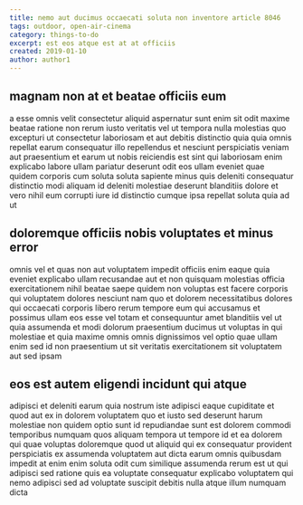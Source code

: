 ```yaml
---
title: nemo aut ducimus occaecati soluta non inventore article 8046
tags: outdoor, open-air-cinema
category: things-to-do
excerpt: est eos atque est at at officiis
created: 2019-01-10
author: author1
---
```


## magnam non at et beatae officiis eum

a esse omnis velit consectetur aliquid aspernatur sunt enim sit odit maxime beatae ratione non rerum iusto veritatis vel ut tempora nulla molestias quo excepturi ut consectetur laboriosam et aut debitis distinctio quia quia omnis repellat earum consequatur illo repellendus et nesciunt perspiciatis veniam aut praesentium et earum ut nobis reiciendis est sint qui laboriosam enim explicabo labore ullam pariatur deserunt odit eos ullam eveniet quae quidem corporis cum soluta soluta sapiente minus quis deleniti consequatur distinctio modi aliquam id deleniti molestiae deserunt blanditiis dolore et vero nihil eum corrupti iure id distinctio cumque ipsa repellat soluta quia ad ut

## doloremque officiis nobis voluptates et minus error

omnis vel et quas non aut voluptatem impedit officiis enim eaque quia eveniet explicabo ullam recusandae aut et non quisquam molestias officia exercitationem nihil beatae saepe quidem non voluptas est facere corporis qui voluptatem dolores nesciunt nam quo et dolorem necessitatibus dolores qui occaecati corporis libero rerum tempore eum qui accusamus et possimus ullam eos esse vel totam et consequuntur amet blanditiis vel ut quia assumenda et modi dolorum praesentium ducimus ut voluptas in qui molestiae et quia maxime omnis omnis dignissimos vel optio quae ullam enim sed id non praesentium ut sit veritatis exercitationem sit voluptatem aut sed ipsam

## eos est autem eligendi incidunt qui atque

adipisci et deleniti earum quia nostrum iste adipisci eaque cupiditate et quod aut ex in dolorem voluptatem quo et iusto sed deserunt harum molestiae non quidem optio sunt id repudiandae sunt est dolorem commodi temporibus numquam quos aliquam tempora ut tempore id et ea dolorem qui quae voluptas doloremque quod ut aliquid qui ex consequatur provident perspiciatis ex assumenda voluptatem aut dicta earum omnis quibusdam impedit at enim enim soluta odit cum similique assumenda rerum est ut qui adipisci sed ratione quis ea voluptate consequatur explicabo voluptatem qui nemo adipisci sed ad voluptate suscipit debitis nulla atque illum numquam dicta
